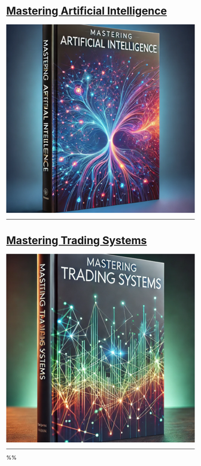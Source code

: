 # [Mastering Artificial Intelligence](mastering_ai)
[<img src="mastering_ai.png">](mastering_ai)

---

# [Mastering Trading Systems](mastering_ts)
[<img src="mastering_ts.png">](mastering_ts)

---
%%

